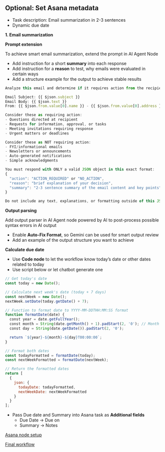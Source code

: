 ## **Optional: Set Asana metadata**

- Task description: Email summarization in 2-3 sentences
- Dynamic due date

**1. Email summarization**

**Prompt extension**

To achieve smart email summarization, extend the prompt in AI Agent Node

- Add instruction for a short **summary** into each response
- Add instruction for a **reason** to test, why emails were evaluated in certain ways
- Add a structure example for the output to achieve stable results

```jsx
Analyze this email and determine if it requires action from the recipient.

Email Subject: {{ $json.subject }}
Email Body: {{ $json.text }}
From: {{ $json.from.value[0].name }} - {{ $json.from.value[0].address }}

Consider these as requiring action:
- Questions directed at recipient
- Requests for information, approval, or tasks
- Meeting invitations requiring response
- Urgent matters or deadlines

Consider these as NOT requiring action:
- FYI/informational emails
- Newsletters or announcements
- Auto-generated notifications
- Simple acknowledgments

You must respond with ONLY a valid JSON object in this exact format:
{
  "action": "ACTION_REQUIRED" or "NO_ACTION",
  "reason": "brief explanation of your decision",
  "summary": "2-3 sentence summary of the email content and key points"
}

Do not include any text, explanations, or formatting outside of this JSON object.

```

**Output parsing**

Add output parser in AI Agent node powered by AI to post-process possible syntax errors in AI output

[](https://codahosted.io/docs/3PFXo2bENf/blobs/bl-hWIKJpP9TM/5a9b0eb9eaccc727164b3c342765c3e0b58283176f1c7074650dce3aea86f3b1357deb18923d199567d0bb3f36bd2bd10178d4107dd4dd9a43cf9639ff0e5f4bf6ac907a5c98d3f4783bc7ada29e2a5d3f79c348035f8147e1231060d113ad50dba43386)

- Enable **Auto-Fix Format**, so Gemini can be used for smart output review
- Add an example of the output structure you want to achieve

[](https://codahosted.io/docs/3PFXo2bENf/blobs/bl-Zrg7R6uT7P/52efb3b72e9e33c0c91ef7cc266a6abfda311afeea67178bbb384b76faa1ebf40341a6da0e942b293745a51ece6ee3e4a5e7689adb07c0a72340655c9949e9fed3d9aedd7e9e58b080fd6de0465b19be33c62957e9265b4c411431f07f916cace6ab1f6a)

**Calculate due date**

- Use **Code node** to let the workflow know today’s date or other dates related to today
- Use script below or let chatbot generate one

```jsx
// Get today's date
const today = new Date();

// Calculate next week's date (today + 7 days)
const nextWeek = new Date();
nextWeek.setDate(today.getDate() + 7);

// Function to format date to YYYY-MM-DDTHH:MM:SS format
function formatDate(date) {
  const year = date.getFullYear();
  const month = String(date.getMonth() + 1).padStart(2, '0'); // Month is 0-indexed
  const day = String(date.getDate()).padStart(2, '0');

  return `${year}-${month}-${day}T00:00:00`;
}

// Format both dates
const todayFormatted = formatDate(today);
const nextWeekFormatted = formatDate(nextWeek);

// Return the formatted dates
return [
  {
    json: {
      todayDate: todayFormatted,
      nextWeekDate: nextWeekFormatted
    }
  }
];

```

- Pass Due date and Summary into Asana task as **Additional fields**
    - Due Date → Due on
    - Summary → Notes

[Asana node setup](https://codahosted.io/docs/3PFXo2bENf/blobs/bl-WdWLBY1N4k/b1744623c4ada1088136a1b7b0f9ed60c8114bf1d98f2da906ed901c623dd2e7648af6a2ac0d19fbce51839c229f392778519b54e18f22e461650b4c69533a1133a6a8c24bf16b59c7ec6bb971c89b2e4f3a268117883a460905b4d9ef2dad9c677c3e49)


[Final workflow](https://codahosted.io/docs/3PFXo2bENf/blobs/bl-LDJ2ZKuMFO/9dd1d1eeb20637eaa757dca0d0e4dcc3c3c09893006b99962526d3e3c33ec1d4dc1f96b7466e342cd8ba5d227e771b5b3af10b10cd51a0f8e49f52a5727e3c07d210b6ef0c58e3c8e65a881277cc2037f75d7c744e8584c9ecb501a34debca47ab523119)